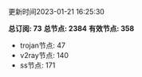 更新时间2023-01-21 16:25:30

**总订阅: 73**
**总节点: 2384**
**有效节点: 358**
- trojan节点: 47
- v2ray节点: 140
- ss节点: 171
